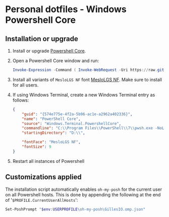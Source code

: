 # Personal dotfiles - Windows Powershell Core

## Installation or upgrade
1. Install or upgrade [Powershell Core](https://github.com/PowerShell/PowerShell/releases/latest).
2. Open a Powershell Core window and run:
    ```powershell
    Invoke-Expression -Command ( Invoke-WebRequest -Uri https://raw.githubusercontent.com/GillesZunino/dotfiles/powershell/Configure.ps1 ).Content
    ```
3. Install all variants of `MesloLGS NF` font [MesloLGS NF](https://github.com/romkatv/powerlevel10k/blob/master/font.md). Make sure to install for all users.

4. If using Windows Terminal, create a new Windows Terminal entry as follows:
    ```json
    {
        "guid": "{574e775e-4f2a-5b96-ac1e-a2962a402336}",
        "name": "PowerShell Core",
        "source": "Windows.Terminal.PowershellCore",
        "commandline": "C:\\Program Files\\PowerShell\\7\\pwsh.exe -NoLogo -NoExit -WorkingDirectory D:\\ -Command Cls",
        "startingDirectory": "D:\\",

        "fontFace": "MesloLGS NF",
        "fontSize": 9
    }
    ```

5. Restart all instances of Powershell

## Customizations applied
The installation script automatically enables `oh-my-posh` for the current user on all Powershell hosts. This is done by appending the following at the end of '`$PROFILE.CurrentUserAllHosts`':
```powershell
Set-PoshPrompt "$env:USERPROFILE\oh-my-posh\GillesIO.omp.json"
```